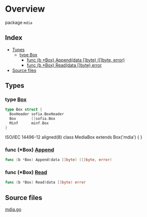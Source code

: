 # Overview

package `mdia`

## Index

- [Types](#types)
  - [type Box](#type-box)
    - [func (b \*Box) Append(data []byte) ([]byte, error)](#func-box-append)
    - [func (b \*Box) Read(data []byte) error](#func-box-read)
- [Source files](#source-files)

## Types

### type [Box](./mdia.go#L11)

```go
type Box struct {
  BoxHeader sofia.BoxHeader
  Box       []sofia.Box
  Minf      minf.Box
}
```

ISO/IEC 14496-12
  aligned(8) class MediaBox extends Box('mdia') {
  }

### func (\*Box) [Append](./mdia.go#L17)

```go
func (b *Box) Append(data []byte) ([]byte, error)
```

### func (\*Box) [Read](./mdia.go#L31)

```go
func (b *Box) Read(data []byte) error
```

## Source files

[mdia.go](./mdia.go)
